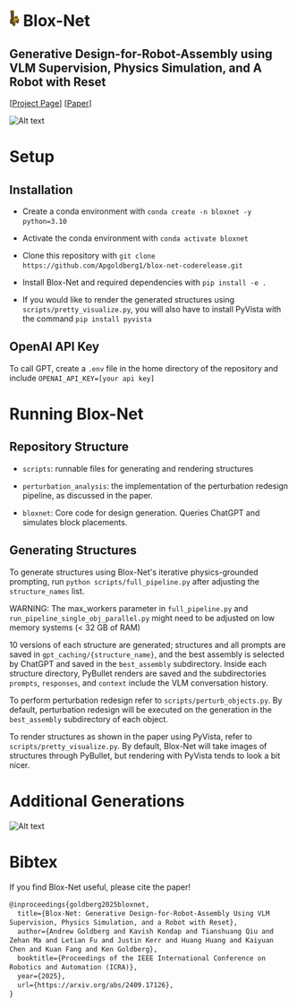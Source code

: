 <h1 align="left">
    <img alt="bloxnet_giraffe" src="assets/bloxnet_giraffe.png" width="auto" height="30" />
    Blox-Net
    <!-- <img alt="bloxnet_giraffe" src="assets/bloxnet_giraffe.png" width="auto" height="30" /> -->
</h1>

## Generative Design-for-Robot-Assembly using VLM Supervision, Physics Simulation, and A Robot with Reset

[[Project Page](https://bloxnet.org/)] [[Paper](https://arxiv.org/abs/2409.17126)]

![Alt text](https://bloxnet.org/data/Blox-Net-Pipeline-Jpeg.001.jpeg)

# Setup

## Installation
- Create a conda environment with ```conda create -n bloxnet -y python=3.10```

- Activate the conda environment with ```conda activate bloxnet```

- Clone this repository with ```git clone https://github.com/Apgoldberg1/blox-net-coderelease.git```

- Install Blox-Net and required dependencies with ```pip install -e .```

- If you would like to render the generated structures using ```scripts/pretty_visualize.py```, you will also have to install PyVista with the command ```pip install pyvista```

## OpenAI API Key
To call GPT, create a ```.env``` file in the home directory of the repository and include ```OPENAI_API_KEY=[your api key]```


# Running Blox-Net

## Repository Structure
- ```scripts```: runnable files for generating and rendering structures

- ```perturbation_analysis```: the implementation of the perturbation redesign pipeline, as discussed in the paper.

- ```bloxnet```: Core code for design generation. Queries ChatGPT and simulates block placements.


## Generating Structures
To generate structures using Blox-Net's iterative physics-grounded prompting, run ```python scripts/full_pipeline.py``` after adjusting the ```structure_names``` list.

WARNING: The max_workers parameter in ```full_pipeline.py``` and ```run_pipeline_single_obj_parallel.py``` might need to be adjusted on low memory systems (< 32 GB of RAM)


10 versions of each structure are generated; structures and all prompts are saved in ```gpt_caching/{structure_name}```, and the best assembly is selected by ChatGPT and saved in the ```best_assembly``` subdirectory. Inside each structure directory, PyBullet renders are saved and the subdirectories ```prompts```, ```responses```, and ```context``` include the VLM conversation history.

To perform perturbation redesign refer to ```scripts/perturb_objects.py```. By default, perturbation redesign will be executed on the generation in the ```best_assembly``` subdirectory of each object.

To render structures as shown in the paper using PyVista, refer to ```scripts/pretty_visualize.py```. By default, Blox-Net will take images of structures through PyBullet, but rendering with PyVista tends to look a bit nicer.

# Additional Generations
![Alt text](https://bloxnet.org/data/Renders%20Grid.jpg)

# Bibtex
If you find Blox-Net useful, please cite the paper!

```
@inproceedings{goldberg2025bloxnet,
  title={Blox-Net: Generative Design-for-Robot-Assembly Using VLM Supervision, Physics Simulation, and a Robot with Reset},
  author={Andrew Goldberg and Kavish Kondap and Tianshuang Qiu and Zehan Ma and Letian Fu and Justin Kerr and Huang Huang and Kaiyuan Chen and Kuan Fang and Ken Goldberg},
  booktitle={Proceedings of the IEEE International Conference on Robotics and Automation (ICRA)},
  year={2025},
  url={https://arxiv.org/abs/2409.17126},
}
```